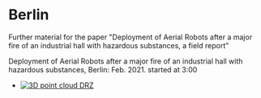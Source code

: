 # Berlin

Further material for the paper "Deployment of Aerial Robots after a major fire of an industrial hall
with hazardous substances, a field report"

Deployment of Aerial Robots after a major fire of an industrial hall with hazardous substances, Berlin: Feb. 2021. started at 3:00
* [![3D point cloud DRZ](https://github.com/RoblabWh/PatchMatch/blob/main/images/vid-thumb-5.png)](https://www.youtube.com/watch?v=mR05-akD4BE&t=180s "Point cloud generation of an burned industrial hall")
